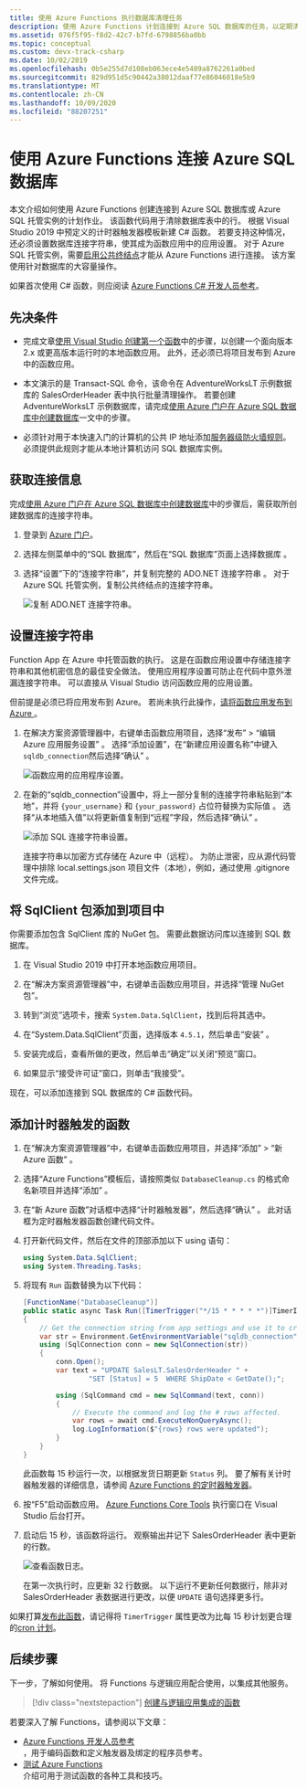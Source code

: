 ```yaml
---
title: 使用 Azure Functions 执行数据库清理任务
description: 使用 Azure Functions 计划连接到 Azure SQL 数据库的任务，以定期清理行。
ms.assetid: 076f5f95-f8d2-42c7-b7fd-6798856ba0bb
ms.topic: conceptual
ms.custom: devx-track-csharp
ms.date: 10/02/2019
ms.openlocfilehash: 0b5e255d7d108eb063ece4e5489a8762261a0bed
ms.sourcegitcommit: 829d951d5c90442a38012daaf77e86046018e5b9
ms.translationtype: MT
ms.contentlocale: zh-CN
ms.lasthandoff: 10/09/2020
ms.locfileid: "88207251"
---
```

# <a name="use-azure-functions-to-connect-to-an-azure-sql-database"></a>使用 Azure Functions 连接 Azure SQL 数据库

本文介绍如何使用 Azure Functions 创建连接到 Azure SQL 数据库或 Azure SQL 托管实例的计划作业。 该函数代码用于清除数据库表中的行。 根据 Visual Studio 2019 中预定义的计时器触发器模板新建 C# 函数。 若要支持这种情况，还必须设置数据库连接字符串，使其成为函数应用中的应用设置。 对于 Azure SQL 托管实例，需要[启用公共终结点](../azure-sql/managed-instance/public-endpoint-configure.md)才能从 Azure Functions 进行连接。 该方案使用针对数据库的大容量操作。 

如果首次使用 C# 函数，则应阅读 [Azure Functions C# 开发人员参考](functions-dotnet-class-library.md)。

## <a name="prerequisites"></a>先决条件

+ 完成文章[使用 Visual Studio 创建第一个函数](functions-create-your-first-function-visual-studio.md)中的步骤，以创建一个面向版本 2.x 或更高版本运行时的本地函数应用。 此外，还必须已将项目发布到 Azure 中的函数应用。

+ 本文演示的是 Transact-SQL 命令，该命令在 AdventureWorksLT 示例数据库的 SalesOrderHeader 表中执行批量清理操作。 若要创建 AdventureWorksLT 示例数据库，请完成[使用 Azure 门户在 Azure SQL 数据库中创建数据库](../azure-sql/database/single-database-create-quickstart.md)一文中的步骤。

+ 必须针对用于本快速入门的计算机的公共 IP 地址添加[服务器级防火墙规则](../azure-sql/database/firewall-create-server-level-portal-quickstart.md)。 必须提供此规则才能从本地计算机访问 SQL 数据库实例。  

## <a name="get-connection-information"></a>获取连接信息

完成[使用 Azure 门户在 Azure SQL 数据库中创建数据库](../azure-sql/database/single-database-create-quickstart.md)中的步骤后，需获取所创建数据库的连接字符串。

1. 登录到 [Azure 门户](https://portal.azure.com/)。

1. 选择左侧菜单中的“SQL 数据库”，然后在“SQL 数据库”页面上选择数据库 。

1. 选择“设置”下的“连接字符串”，并复制完整的 ADO.NET 连接字符串  。 对于 Azure SQL 托管实例，复制公共终结点的连接字符串。

    ![复制 ADO.NET 连接字符串。](./media/functions-scenario-database-table-cleanup/adonet-connection-string.png)

## <a name="set-the-connection-string"></a>设置连接字符串

Function App 在 Azure 中托管函数的执行。 这是在函数应用设置中存储连接字符串和其他机密信息的最佳安全做法。 使用应用程序设置可防止在代码中意外泄漏连接字符串。 可以直接从 Visual Studio 访问函数应用的应用设置。

但前提是必须已将应用发布到 Azure。 若尚未执行此操作，[请将函数应用发布到 Azure ](functions-develop-vs.md#publish-to-azure)。

1. 在解决方案资源管理器中，右键单击函数应用项目，选择“发布” > “编辑 Azure 应用服务设置” 。 选择“添加设置”，在“新建应用设置名称”中键入 `sqldb_connection`然后选择“确认”  。

    ![函数应用的应用程序设置。](./media/functions-scenario-database-table-cleanup/functions-app-service-add-setting.png)

1. 在新的“sqldb_connection”设置中，将上一部分复制的连接字符串粘贴到“本地”，并将 `{your_username}` 和 `{your_password}` 占位符替换为实际值 。 选择“从本地插入值”以将更新值复制到“远程”字段，然后选择“确认”  。

    ![添加 SQL 连接字符串设置。](./media/functions-scenario-database-table-cleanup/functions-app-service-settings-connection-string.png)

    连接字符串以加密方式存储在 Azure 中（远程）。 为防止泄密，应从源代码管理中排除 local.settings.json 项目文件（本地），例如，通过使用 .gitignore 文件完成。

## <a name="add-the-sqlclient-package-to-the-project"></a>将 SqlClient 包添加到项目中

你需要添加包含 SqlClient 库的 NuGet 包。 需要此数据访问库以连接到 SQL 数据库。

1. 在 Visual Studio 2019 中打开本地函数应用项目。

1. 在“解决方案资源管理器”中，右键单击函数应用项目，并选择“管理 NuGet 包”。

1. 转到“浏览”选项卡，搜索 ```System.Data.SqlClient```，找到后将其选中。

1. 在“System.Data.SqlClient”页面，选择版本 `4.5.1`，然后单击“安装” 。

1. 安装完成后，查看所做的更改，然后单击“确定”以关闭“预览”窗口。 

1. 如果显示“接受许可证”窗口，则单击“我接受”。 

现在，可以添加连接到 SQL 数据库的 C# 函数代码。

## <a name="add-a-timer-triggered-function"></a>添加计时器触发的函数

1. 在“解决方案资源管理器”中，右键单击函数应用项目，并选择“添加” > “新 Azure 函数” 。

1. 选择“Azure Functions”模板后，请按照类似 `DatabaseCleanup.cs` 的格式命名新项目并选择“添加” 。

1. 在“新 Azure 函数”对话框中选择“计时器触发器”，然后选择“确认”  。 此对话框为定时器触发器函数创建代码文件。

1. 打开新代码文件，然后在文件的顶部添加以下 using 语句：

    ```cs
    using System.Data.SqlClient;
    using System.Threading.Tasks;
    ```

1. 将现有 `Run` 函数替换为以下代码：

    ```cs
    [FunctionName("DatabaseCleanup")]
    public static async Task Run([TimerTrigger("*/15 * * * * *")]TimerInfo myTimer, ILogger log)
    {
        // Get the connection string from app settings and use it to create a connection.
        var str = Environment.GetEnvironmentVariable("sqldb_connection");
        using (SqlConnection conn = new SqlConnection(str))
        {
            conn.Open();
            var text = "UPDATE SalesLT.SalesOrderHeader " +
                    "SET [Status] = 5  WHERE ShipDate < GetDate();";

            using (SqlCommand cmd = new SqlCommand(text, conn))
            {
                // Execute the command and log the # rows affected.
                var rows = await cmd.ExecuteNonQueryAsync();
                log.LogInformation($"{rows} rows were updated");
            }
        }
    }
    ```

    此函数每 15 秒运行一次，以根据发货日期更新 `Status` 列。 要了解有关计时器触发器的详细信息，请参阅 [Azure Functions 的定时器触发器](functions-bindings-timer.md)。

1. 按“F5”启动函数应用。 [Azure Functions Core Tools](functions-develop-local.md) 执行窗口在 Visual Studio 后台打开。

1. 启动后 15 秒，该函数将运行。 观察输出并记下 SalesOrderHeader 表中更新的行数。

    ![查看函数日志。](./media/functions-scenario-database-table-cleanup/function-execution-results-log.png)

    在第一次执行时，应更新 32 行数据。 以下运行不更新任何数据行，除非对 SalesOrderHeader 表数据进行更改，以便 `UPDATE` 语句选择更多行。

如果打算[发布此函数](functions-develop-vs.md#publish-to-azure)，请记得将 `TimerTrigger` 属性更改为比每 15 秒计划更合理的[cron 计划](functions-bindings-timer.md#ncrontab-expressions)。

## <a name="next-steps"></a>后续步骤

下一步，了解如何使用。 将 Functions 与逻辑应用配合使用，以集成其他服务。

> [!div class="nextstepaction"]
> [创建与逻辑应用集成的函数](functions-twitter-email.md)

若要深入了解 Functions，请参阅以下文章：

+ [Azure Functions 开发人员参考](functions-reference.md)  
  ，用于编码函数和定义触发器及绑定的程序员参考。
+ [测试 Azure Functions](functions-test-a-function.md)  
  介绍可用于测试函数的各种工具和技巧。  
